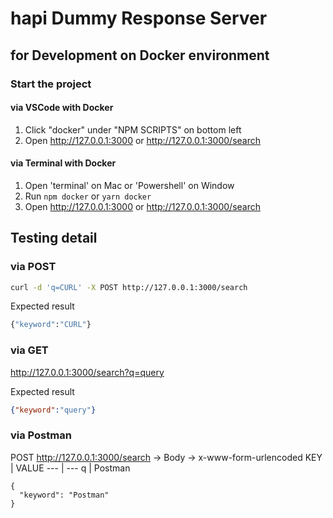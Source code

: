 # hapi Dummy Response Server
## for Development on Docker environment

### Start the project
#### via VSCode with Docker

1. Click "docker" under "NPM SCRIPTS" on bottom left
1. Open http://127.0.0.1:3000 or http://127.0.0.1:3000/search

#### via Terminal with Docker

1. Open 'terminal' on Mac or 'Powershell' on Window
1. Run `npm docker` or `yarn docker`
1. Open http://127.0.0.1:3000 or http://127.0.0.1:3000/search


## Testing detail
### via POST
```bash
curl -d 'q=CURL' -X POST http://127.0.0.1:3000/search
```

Expected result
```bash
{"keyword":"CURL"}
```

### via GET
http://127.0.0.1:3000/search?q=query

Expected result
```JSON
{"keyword":"query"}
```

### via Postman
POST http://127.0.0.1:3000/search
-> Body 
  -> x-www-form-urlencoded
    KEY | VALUE
    --- | ---
    q   | Postman

```
{
  "keyword": "Postman"
}
```